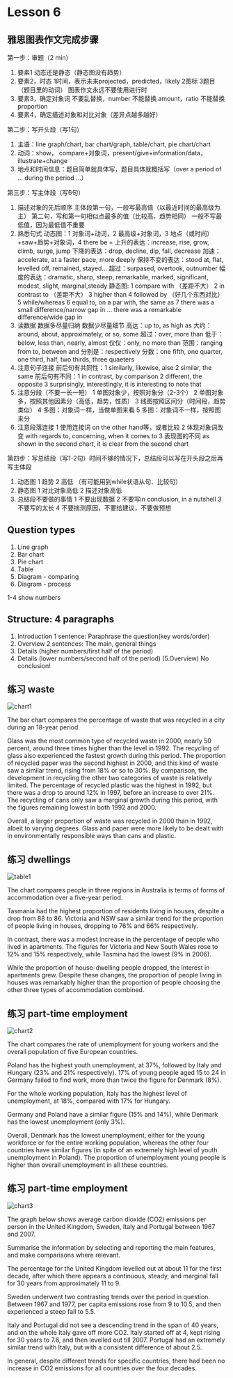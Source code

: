 # Lesson 6 

## 雅思图表作文完成步骤

第一步：审题（2 min）
1. 要素1
   动态还是静态（静态图没有趋势）
2. 要素2，时态
   1时间，表示未来projected，predicted，likely
   2图标
   3题目（题目里的动词）
   图表作文永远不要使用进行时
3. 要素3，确定对象词
   不要乱替换，number 不能替换 amount，ratio 不能替换 proportion
4. 要素4，确定描述对象和对比对象（差异点越多越好）

第二步：写开头段（写1句）
1. 主语：line graph/chart, bar chart/graph, table/chart, pie chart/chart
2. 动词：show， compare+对象词，present/give+information/data，illustrate+change
3. 地点和时间信息：题目简单就具体写，题目具体就概括写（over a period of ... during the period ...）

第三步：写主体段（写6句）
1. 描述对象的先后顺序
   主体段第一句，一般写最高值（以最近时间的最高级为主）
   第二句，写和第一句相似点最多的值（比较高，趋势相同）
   一般不写最低值，因为最低值不重要
2. 熟悉句式
   动态图：1 对象词+动词，2 最高级+对象词，3 地点（或时间）+saw+趋势+对象词，4 there be + 
      上升的表达：increase, rise, grow, climb, surge, jump
      下降的表达：drop, decline, dip, fall, decrease
      加速：accelerate, at a faster pace, more deeply
      保持不变的表达：stood at, flat, levelled off, remained, stayed...
      超过：surpased, overtook, outnumber
      幅度的表达：dramatic, sharp, steep, remarkable, marked, significant, modest, slight, marginal,steady
   静态图:
      1 compare with （差距不大）
      2 in contrast to （差距不大）
      3 higher than
      4 followed by （好几个东西对比）
      5 while/whereas
      6 equal to, on a par with, the same as
      7 there was a small difference/narrow gap in ... there was a remarkable difference/wide gap in
3. 读数据
   数据多尽量归纳
   数据少尽量细节
   高达：up to, as high as
   大约：around, about, approximately, or so, some
   超过：over, more than
   低于：below, less than, nearly, almost
   仅仅：only, no more than
   范围：ranging from to, between and 
   分别是：respectively
   分数：one fifth, one quarter, one third, half, two thirds, three quaeters
4. 注意句子连接
   前后句有共同性：1 similarly, likewise, alse 2 similar, the same 
   前后句有不同：1 in contrast, by comparison 2 different, the opposite 3 surprisingly, interestingly, it is interesting to note that 
5. 注意分段（不要一长一短）
   1 单图对象少，按照对象分（2-3个）
   2 单图对象多，按照其他因素分（高低，趋势，性质）
   3 线图按照区间分（时间段，趋势类似）
   4 多图：对象词一样，当做单图来看
   5 多图：对象词不一样，按照图来分
6. 注意段落连接
   1 使用连接词 on the other hand等，或者比较
   2 体现对象词改变 with regards to, concerning, when it comes to
   3 表现图的不同 as shown in the second chart, it is clear from the second chart

第四步：写总结段（写1-2句）时间不够的情况下，总结段可以写在开头段之后再写主体段
1. 动态图
   1 趋势
   2 高低 （有可能用到while状语从句、比较句）
2. 静态图
   1 对比对象高低
   2 描述对象高低
3. 总结段不要做的事情
   1 不要出现数据
   2 不要写in conclusion, in a nutshell
   3 不要写的太长
   4 不要揣测原因，不要给建议，不要做预想

## Question types

1. Line graph
2. Bar chart
3. Pie chart
4. Table
5. Diagram - comparing
6. Diagram - process

1-4 show numbers

## Structure: 4 paragraphs

1. Introduction
   1 sentence: Paraphrase the question(key words/order)
2. Overview
   2 sentences: The main, general things 
3. Details (higher numbers/first half of the period)
4. Details (lower numbers/second half of the period)
(5.Overview)
No conclusion!



## 练习 waste

![chart1](https://github.com/Liuhongzhi2018/LearningforIELTS/blob/main/Figures/chart1.PNG)

The bar chart compares the percentage of waste that was recycled in a city during an 18-year period.

Glass was the most common type of recycled waste in 2000, nearly 50 percent, around three times higher than the level in 1992. The recycling of glass also experienced the fastest growth during this period. The proportion of recycled paper was the second highest in 2000, and this kind of waste saw a similar trend, rising from 18% or so to 30%. By comparison, the development in recycling the other two categories of waste is relatively limited. The percentage of recycled plastic was the highest in 1992, but there was a drop to around 12% in 1997, before an increase to over 21%. The recycling of cans only saw a marginal growth during this period, with the figures remaining lowest in both 1992 and 2000.

Overall, a larger proportion of waste was recycled in 2000 than in 1992, albeit to varying degrees. Glass and paper were more likely to be dealt with in environmentally responsible ways than cans and plastic.


## 练习 dwellings

![table1](https://github.com/Liuhongzhi2018/LearningforIELTS/blob/main/Figures/table1.PNG)

The chart compares people in three regions in Australia is terms of forms of accommodation over a five-year period.

Tasmania had the highest proportion of residents living in houses, despite a drop from 88 to 86. Victoria and NSW saw a similar trend for the proportion of people living in houses, dropping to 76% and 66% respectively. 

In contrast, there was a modest increase in the percentage of people who lived in apartments. The figures for Victoria and New South Wales rose to 12% and 15% respectively, while Tasmina had the lowest (9% in 2006).

While the proportion of house-dwelling people dropped, the interest in apartments grew. Despite these changes, the proportion of people living in houses was remarkably higher than the proportion of people choosing the other three types of accommodation combined.


## 练习 part-time employment

![chart2](https://github.com/Liuhongzhi2018/LearningforIELTS/blob/main/Figures/chart2.PNG)

The chart compares the rate of unemployment for young workers and the overall population of five European countries. 

Poland has the highest youth unemployment, at 37%, followed by Italy and Hungary (23% and 21% respectively). 17% of young people aged 15 to 24 in Germany failed to find work, more than twice the figure for Denmark (8%).

For the whole working population, Italy has the highest level of unemployment, at 18%, compared with 17% for Hungary.

Germany and Poland have a similar figure (15% and 14%), while Denmark has the lowest unemployment (only 3%).

Overall, Denmark has the lowest unemployment, either for the young workforce or for the entire working population, whereas the other four countries have similar figures (in spite of an extremely high level of youth unemployment in Poland). The proportion of unemployment young people is higher than overall unemployment in all these countries.


## 练习 part-time employment

![chart3](https://github.com/Liuhongzhi2018/LearningforIELTS/blob/main/Figures/chart3.PNG)

The graph below shows average carbon dioxide (CO2) emissions per person in the United Kingdom, Sweden, Italy and Portugal between 1967 and 2007.

Summarise the information by selecting and reporting the main features, and make comparisons where relevant.


The percentage for the United Kingdom levelled out at about 11 for the first decade, after which there appears a continuous, steady, and marginal fall for 30 years from approximately 11 to 9.

Sweden underwent two contrasting trends over the period in question. Between 1967 and 1977, per capita emissions rose from 9 to 10.5, and then experienced a steep fall to 5.5.

Italy and Portugal did not see a descending trend in the span of 40 years, and on the whole Italy gave off more CO2. Italy started off at 4, kept rising for 30 years to 7.6, and then levelled out till 2007. Portugal had an extremely similar trend with Italy, but with a consistent difference of about 2.5.

In general, despite different trends for specific countries, there had been no increase in CO2 emissions for all countries over the four decades.